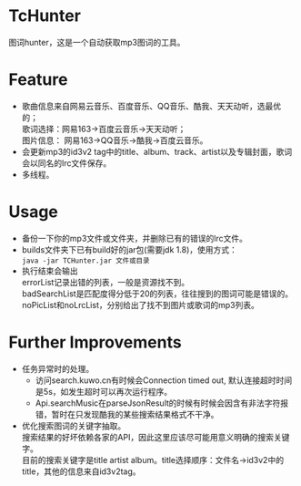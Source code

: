 # TcHunter
图词hunter，这是一个自动获取mp3图词的工具。  

# Feature
* 歌曲信息来自网易云音乐、百度音乐、QQ音乐、酷我、天天动听，选最优的；  
  歌词选择：网易163->百度云音乐->天天动听；  
  图片信息： 网易163->QQ音乐->酷我->百度云音乐。  
* 会更新mp3的id3v2 tag中的title、album、track、artist以及专辑封面，歌词会以同名的lrc文件保存。  
* 多线程。  

# Usage
* 备份一下你的mp3文件或文件夹，并删除已有的错误的lrc文件。  
* builds文件夹下已有build好的jar包(需要jdk 1.8)，使用方式：    
  `java -jar TCHunter.jar 文件或目录`
* 执行结束会输出  
  errorList记录出错的列表，一般是资源找不到。  
  badSearchList是匹配度得分低于20的列表，往往搜到的图词可能是错误的。  
  noPicList和noLrcList，分别给出了找不到图片或歌词的mp3列表。


# Further Improvements 
* 任务异常时的处理。  
    * 访问search.kuwo.cn有时候会Connection timed out, 默认连接超时时间是5s，如发生超时可以再次运行程序。
    * Api.searchMusic在parseJsonResult的时候有时候会因含有非法字符报错，暂时在只发现酷我的某些搜索结果格式不干净。
* 优化搜索图词的关键字抽取。  
    搜索结果的好坏依赖各家的API，因此这里应该尽可能用意义明确的搜索关键字。  
    目前的搜索关键字是title artist album。title选择顺序：文件名->id3v2中的title，其他的信息来自id3v2tag。  